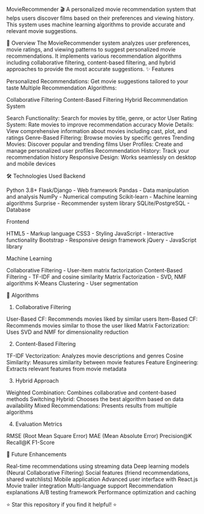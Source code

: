 MovieRecommender 🎬
A personalized movie recommendation system that helps users discover films based on their preferences and viewing history. This system uses machine learning algorithms to provide accurate and relevant movie suggestions.

🎯 Overview
The MovieRecommender system analyzes user preferences, movie ratings, and viewing patterns to suggest personalized movie recommendations. It implements various recommendation algorithms including collaborative filtering, content-based filtering, and hybrid approaches to provide the most accurate suggestions.
✨ Features

Personalized Recommendations: Get movie suggestions tailored to your taste
Multiple Recommendation Algorithms:

Collaborative Filtering
Content-Based Filtering
Hybrid Recommendation System


Search Functionality: Search for movies by title, genre, or actor
User Rating System: Rate movies to improve recommendation accuracy
Movie Details: View comprehensive information about movies including cast, plot, and ratings
Genre-Based Filtering: Browse movies by specific genres
Trending Movies: Discover popular and trending films
User Profiles: Create and manage personalized user profiles
Recommendation History: Track your recommendation history
Responsive Design: Works seamlessly on desktop and mobile devices

🛠 Technologies Used
Backend

Python 3.8+
Flask/Django - Web framework
Pandas - Data manipulation and analysis
NumPy - Numerical computing
Scikit-learn - Machine learning algorithms
Surprise - Recommender system library
SQLite/PostgreSQL - Database

Frontend

HTML5 - Markup language
CSS3 - Styling
JavaScript - Interactive functionality
Bootstrap - Responsive design framework
jQuery - JavaScript library

Machine Learning

Collaborative Filtering - User-item matrix factorization
Content-Based Filtering - TF-IDF and cosine similarity
Matrix Factorization - SVD, NMF algorithms
K-Means Clustering - User segmentation



🧠 Algorithms
1. Collaborative Filtering

User-Based CF: Recommends movies liked by similar users
Item-Based CF: Recommends movies similar to those the user liked
Matrix Factorization: Uses SVD and NMF for dimensionality reduction

2. Content-Based Filtering

TF-IDF Vectorization: Analyzes movie descriptions and genres
Cosine Similarity: Measures similarity between movie features
Feature Engineering: Extracts relevant features from movie metadata

3. Hybrid Approach

Weighted Combination: Combines collaborative and content-based methods
Switching Hybrid: Chooses the best algorithm based on data availability
Mixed Recommendations: Presents results from multiple algorithms

4. Evaluation Metrics

RMSE (Root Mean Square Error)
MAE (Mean Absolute Error)
Precision@K
Recall@K
F1-Score

🚀 Future Enhancements

 Real-time recommendations using streaming data
 Deep learning models (Neural Collaborative Filtering)
 Social features (friend recommendations, shared watchlists)
 Mobile application
 Advanced user interface with React.js
 Movie trailer integration
 Multi-language support
 Recommendation explanations
 A/B testing framework
 Performance optimization and caching


⭐ Star this repository if you find it helpful! ⭐
